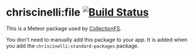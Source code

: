 chriscinelli:file [![Build Status](https://travis-ci.org/CollectionFS/Meteor-cfs-file.png?branch=master)](https://travis-ci.org/CollectionFS/Meteor-cfs-file)
=========================

This is a Meteor package used by
[CollectionFS](https://github.com/CollectionFS/Meteor-CollectionFS).

You don't need to manually add this package to your app. It is added when you
add the `chriscinelli:standard-packages` package.
